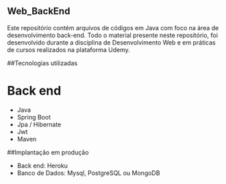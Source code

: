 ## Web_BackEnd
Este repositório contém arquivos de códigos em Java com foco na área de desenvolvimento back-end. Todo o material presente neste repositório, foi desenvolvido durante a disciplina de Desenvolvimento Web e em práticas de cursos realizados na plataforma Udemy.


##Tecnologias utilizadas
# Back end
- Java
- Spring Boot
- Jpa / Hibernate
- Jwt
- Maven


##Implantação em produção
- Back end: Heroku
- Banco de Dados: Mysql, PostgreSQL ou MongoDB
